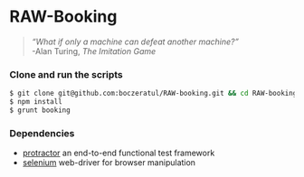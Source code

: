 # RAW-Booking

> *“What if only a machine can defeat another machine?”*  
> -Alan Turing, _The Imitation Game_

### Clone and run the scripts
```bash
$ git clone git@github.com:boczeratul/RAW-booking.git && cd RAW-booking
$ npm install
$ grunt booking
```

### Dependencies
- [protractor](http://angular.github.io/protractor/#/) an end-to-end functional test framework
- [selenium](http://docs.seleniumhq.org/) web-driver for browser manipulation

